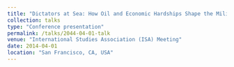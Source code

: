 ```yaml
---
title: "Dictators at Sea: How Oil and Economic Hardships Shape the Militarization of Maritime Disputes by Autocrats"
collection: talks
type: "Conference presentation"
permalink: /talks/2044-04-01-talk
venue: "International Studies Association (ISA) Meeting"
date: 2014-04-01
location: "San Francisco, CA, USA"
---
```


